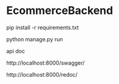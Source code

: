 # EcommerceBackend
pip install -r requirements.txt

python manage.py run

api doc

http://localhost:8000/swagger/

http://localhost:8000/redoc/